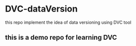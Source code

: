# DVC-dataVersion
this repo implement the idea of data versioning using DVC tool

## this is  a demo repo for learning DVC 